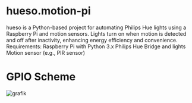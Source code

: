 # hueso.motion-pi
hueso is a Python-based project for automating Philips Hue lights using a Raspberry Pi and motion sensors. Lights turn on when motion is detected and off after inactivity, enhancing energy efficiency and convenience.  Requirements:      Raspberry Pi with Python 3.x     Philips Hue Bridge and lights     Motion sensor (e.g., PIR sensor)

# GPIO Scheme
![grafik](https://github.com/user-attachments/assets/424f6351-8478-42c3-a51d-69e61e135b71)

